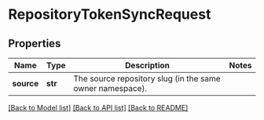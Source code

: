 # RepositoryTokenSyncRequest

## Properties
Name | Type | Description | Notes
------------ | ------------- | ------------- | -------------
**source** | **str** | The source repository slug (in the same owner namespace). | 

[[Back to Model list]](../README.md#documentation-for-models) [[Back to API list]](../README.md#documentation-for-api-endpoints) [[Back to README]](../README.md)


